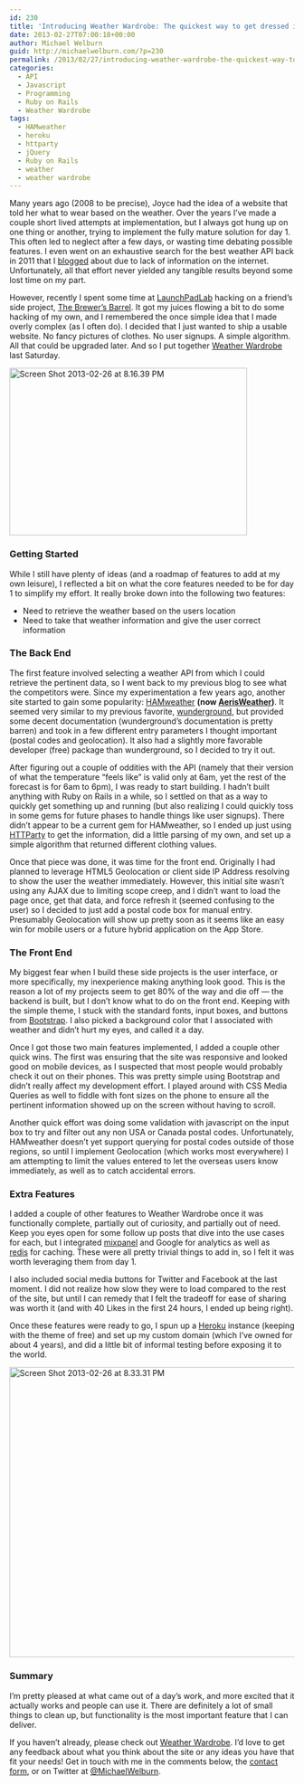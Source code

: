 ```yaml
---
id: 230
title: 'Introducing Weather Wardrobe: The quickest way to get dressed in the morning'
date: 2013-02-27T07:00:18+00:00
author: Michael Welburn
guid: http://michaelwelburn.com/?p=230
permalink: /2013/02/27/introducing-weather-wardrobe-the-quickest-way-to-get-dressed-in-the-morning/
categories:
  - API
  - Javascript
  - Programming
  - Ruby on Rails
  - Weather Wardrobe
tags:
  - HAMweather
  - heroku
  - httparty
  - jQuery
  - Ruby on Rails
  - weather
  - weather wardrobe
---
```

Many years ago (2008 to be precise), Joyce had the idea of a website that told her what to wear based on the weather. Over the years I&#8217;ve made a couple short lived attempts at implementation, but I always got hung up on one thing or another, trying to implement the fully mature solution for day 1. This often led to neglect after a few days, or wasting time debating possible features. I even went on an exhaustive search for the best weather API back in 2011 that I <a title="Comparing Weather APIs" href="http://michaelwelburn.com/2011/11/02/comparing-weather-apis/" target="_blank">blogged</a> about due to lack of information on the internet. Unfortunately, all that effort never yielded any tangible results beyond some lost time on my part.

However, recently I spent some time at <a title="LaunchPadLab" href="http://launchpadlab.com/" target="_blank">LaunchPadLab</a> hacking on a friend&#8217;s side project, <a title="The Brewer's Barrel" href="http://thebrewersbarrel.com/" target="_blank">The Brewer&#8217;s Barrel</a>. It got my juices flowing a bit to do some hacking of my own, and I remembered the once simple idea that I made overly complex (as I often do). I decided that I just wanted to ship a usable website. No fancy pictures of clothes. No user signups. A simple algorithm. All that could be upgraded later. And so I put together <a title="Weather Wardrobe" href="http://www.weatherwardrobe.com" target="_blank">Weather Wardrobe</a> last Saturday.

<img class="size-full wp-image-242 aligncenter" alt="Screen Shot 2013-02-26 at 8.16.39 PM" src="http://michaelwelburn.com/wp-content/uploads/2013/02/Screen-Shot-2013-02-26-at-8.16.39-PM.png" width="420" height="296" srcset="http://michaelwelburn.com/wp-content/uploads/2013/02/Screen-Shot-2013-02-26-at-8.16.39-PM.png 420w, http://michaelwelburn.com/wp-content/uploads/2013/02/Screen-Shot-2013-02-26-at-8.16.39-PM-300x211.png 300w" sizes="(max-width: 420px) 100vw, 420px" />

<!--more-->

### Getting Started

While I still have plenty of ideas (and a roadmap of features to add at my own leisure), I reflected a bit on what the core features needed to be for day 1 to simplify my effort. It really broke down into the following two features:

  * <span style="line-height: 15px;">Need to retrieve the weather based on the users location</span>
  * Need to take that weather information and give the user correct information

### The Back End

The first feature involved selecting a weather API from which I could retrieve the pertinent data, so I went back to my previous blog to see what the competitors were. Since my experimentation a few years ago, another site started to gain some popularity: <a title="HAMweather" href="http://www.hamweather.com" target="_blank">HAMweather</a> <strong>(now <a title="AerisWeather" href="http://www.aerisweather.com" target="_blank">AerisWeather</a>)</strong>. It seemed very similar to my previous favorite, <a title="wunderground" href="http://wunderground.com" target="_blank">wunderground</a>, but provided some decent documentation (wunderground&#8217;s documentation is pretty barren) and took in a few different entry parameters I thought important (postal codes and geolocation). It also had a slightly more favorable developer (free) package than wunderground, so I decided to try it out.

After figuring out a couple of oddities with the API (namely that their version of what the temperature &#8220;feels like&#8221; is valid only at 6am, yet the rest of the forecast is for 6am to 6pm), I was ready to start building. I hadn&#8217;t built anything with Ruby on Rails in a while, so I settled on that as a way to quickly get something up and running (but also realizing I could quickly toss in some gems for future phases to handle things like user signups). There didn&#8217;t appear to be a current gem for HAMweather, so I ended up just using <a title="HTTParty" href="https://github.com/jnunemaker/httparty" target="_blank">HTTParty</a> to get the information, did a little parsing of my own, and set up a simple algorithm that returned different clothing values.

Once that piece was done, it was time for the front end. Originally I had planned to leverage HTML5 Geolocation or client side IP Address resolving to show the user the weather immediately. However, this initial site wasn&#8217;t using any AJAX due to limiting scope creep, and I didn&#8217;t want to load the page once, get that data, and force refresh it (seemed confusing to the user) so I decided to just add a postal code box for manual entry. Presumably Geolocation will show up pretty soon as it seems like an easy win for mobile users or a future hybrid application on the App Store.

### The Front End

My biggest fear when I build these side projects is the user interface, or more specifically, my inexperience making anything look good. This is the reason a lot of my projects seem to get 80% of the way and die off &#8212; the backend is built, but I don&#8217;t know what to do on the front end. Keeping with the simple theme, I stuck with the standard fonts, input boxes, and buttons from <a title="Twitter Bootstrap" href="http://twitter.github.com/bootstrap/" target="_blank">Bootstrap</a>. I also picked a background color that I associated with weather and didn&#8217;t hurt my eyes, and called it a day.

Once I got those two main features implemented, I added a couple other quick wins. The first was ensuring that the site was responsive and looked good on mobile devices, as I suspected that most people would probably check it out on their phones. This was pretty simple using Bootstrap and didn&#8217;t really affect my development effort. I played around with CSS Media Queries as well to fiddle with font sizes on the phone to ensure all the pertinent information showed up on the screen without having to scroll.

Another quick effort was doing some validation with javascript on the input box to try and filter out any non USA or Canada postal codes. Unfortunately, HAMweather doesn&#8217;t yet support querying for postal codes outside of those regions, so until I implement Geolocation (which works most everywhere) I am attempting to limit the values entered to let the overseas users know immediately, as well as to catch accidental errors.

### Extra Features

I added a couple of other features to Weather Wardrobe once it was functionally complete, partially out of curiosity, and partially out of need. Keep you eyes open for some follow up posts that dive into the use cases for each, but I integrated <a title="mixpanel" href="http://mixpanel.com" target="_blank">mixpanel</a> and Google for analytics as well as <a title="redis" href="http://redis.io/" target="_blank">redis</a> for caching. These were all pretty trivial things to add in, so I felt it was worth leveraging them from day 1.

I also included social media buttons for Twitter and Facebook at the last moment. I did not realize how slow they were to load compared to the rest of the site, but until I can remedy that I felt the tradeoff for ease of sharing was worth it (and with 40 Likes in the first 24 hours, I ended up being right).

Once these features were ready to go, I spun up a <a title="Heroku" href="http://heroku.com" target="_blank">Heroku</a> instance (keeping with the theme of free) and set up my custom domain (which I&#8217;ve owned for about 4 years), and did a little bit of informal testing before exposing it to the world.

[<img class="alignnone size-full wp-image-243 aligncenter" alt="Screen Shot 2013-02-26 at 8.33.31 PM" src="http://michaelwelburn.com/wp-content/uploads/2013/02/Screen-Shot-2013-02-26-at-8.33.31-PM.png" width="603" height="513" srcset="http://michaelwelburn.com/wp-content/uploads/2013/02/Screen-Shot-2013-02-26-at-8.33.31-PM.png 603w, http://michaelwelburn.com/wp-content/uploads/2013/02/Screen-Shot-2013-02-26-at-8.33.31-PM-300x255.png 300w" sizes="(max-width: 603px) 100vw, 603px" />](http://www.weatherwardrobe.com)

### Summary

I&#8217;m pretty pleased at what came out of a day&#8217;s work, and more excited that it actually works and people can use it. There are definitely a lot of small things to clean up, but functionality is the most important feature that I can deliver.

If you haven&#8217;t already, please check out <a title="Weather Wardrobe" href="http://www.weatherwardrobe.com" target="_blank">Weather Wardrobe</a>. I&#8217;d love to get any feedback about what you think about the site or any ideas you have that fit your needs! Get in touch with me in the comments below, the <a title="Contact" href="http://michaelwelburn.com/contact/" target="_blank">contact form</a>, or on Twitter at <a title="Twitter" href="http://twitter.com/MichaelWelburn" target="_blank">@MichaelWelburn</a>.
